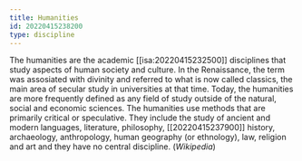```yaml
---
title: Humanities
id: 20220415238200
type: discipline
---
```


The humanities are the academic [[isa:20220415232500]] disciplines that study aspects of human society and culture. In the Renaissance, the term was assosiated with divinity and referred to what is now called classics, the main area of secular study in universities at that time. Today, the humanities are more frequently defined as any field of study outside of the natural, social and economic sciences. The humanities use methods that are primarily critical or speculative. They include the study of ancient and modern languages, literature, philosophy, [[20220415237900]] history, archaeology, anthropology, human geography (or ethnology), law, religion and art and they have no central discipline. (*Wikipedia*)
